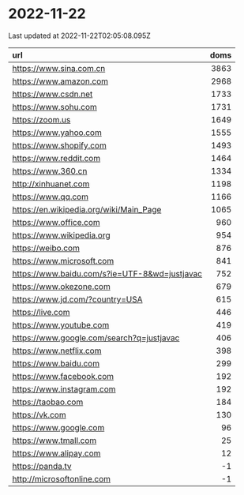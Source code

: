 # 2022-11-22

<!-- BEGIN -->
Last updated at 2022-11-22T02:05:08.095Z

url | doms
:- | -:
https://www.sina.com.cn | 3863
https://www.amazon.com | 2968
https://www.csdn.net | 1733
https://www.sohu.com | 1731
https://zoom.us | 1649
https://www.yahoo.com | 1555
https://www.shopify.com | 1493
https://www.reddit.com | 1464
https://www.360.cn | 1334
http://xinhuanet.com | 1198
https://www.qq.com | 1166
https://en.wikipedia.org/wiki/Main_Page | 1065
https://www.office.com | 960
https://www.wikipedia.org | 954
https://weibo.com | 876
https://www.microsoft.com | 841
https://www.baidu.com/s?ie=UTF-8&wd=justjavac | 752
https://www.okezone.com | 679
https://www.jd.com/?country=USA | 615
https://live.com | 446
https://www.youtube.com | 419
https://www.google.com/search?q=justjavac | 406
https://www.netflix.com | 398
https://www.baidu.com | 299
https://www.facebook.com | 192
https://www.instagram.com | 192
https://taobao.com | 184
https://vk.com | 130
https://www.google.com | 96
https://www.tmall.com | 25
https://www.alipay.com | 12
https://panda.tv | -1
http://microsoftonline.com | -1
<!-- END -->
